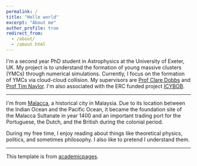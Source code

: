 ```yaml
---
permalink: /
title: "Hello world"
excerpt: "About me"
author_profile: true
redirect_from:
  - /about/
  - /about.html
---
```


I'm a second year PhD student in Astrophysics at the University of Exeter, UK. My project is to understand the formation of young massive clusters (YMCs) through numerical simulations. Currently, I focus on the formation of YMCs via cloud-cloud collision. My supervisors are [Prof Clare Dobbs](http://emps.exeter.ac.uk/physics-astronomy/staff/cld214) and [Prof Tim Naylor](http://emps.exeter.ac.uk/physics-astronomy/staff/tnaylor). I'm also associated with the ERC funded project [ICYBOB](https://icybob.co.uk/index.html).  

---

I'm from [Malacca](https://en.wikipedia.org/wiki/Malacca), a historical city in Malaysia. Due to its location between the Indian Ocean and the Pacific Ocean, it became the foundation site of the Malacca Sultanate in year 1400 and an important trading port for the Portuguese, the Dutch, and the British during the colonial period. 

During my free time, I enjoy reading about things like theoretical physics, politics, and sometimes philosophy. I also like to pretend I understand them.

---

This template is from [academicpages](https://academicpages.github.io/).
